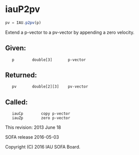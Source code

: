 # iauP2pv

```js
pv = IAU.p2pv(p)
```

Extend a p-vector to a pv-vector by appending a zero velocity.

## Given:
```
   p        double[3]       p-vector
```

## Returned:
```
   pv       double[2][3]    pv-vector
```

## Called:
```
   iauCp        copy p-vector
   iauZp        zero p-vector
```

This revision:  2013 June 18

SOFA release 2016-05-03

Copyright (C) 2016 IAU SOFA Board.